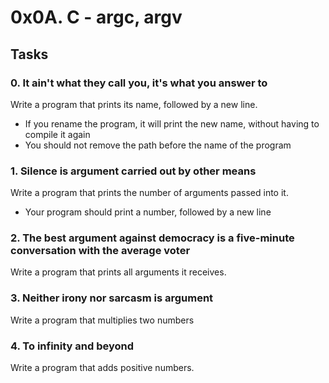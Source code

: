 # 0x0A. C - argc, argv

## Tasks

### 0. It ain't what they call you, it's what you answer to
 
Write a program that prints its name, followed by a new line.

 - If you rename the program, it will print the new name, without having to compile it again
 - You should not remove the path before the name of the program

### 1. Silence is argument carried out by other means
Write a program that prints the number of arguments passed into it.

 - Your program should print a number, followed by a new line
### 2. The best argument against democracy is a five-minute conversation with the average voter

Write a program that prints all arguments it receives.

### 3. Neither irony nor sarcasm is argument
Write a program that multiplies two numbers

### 4. To infinity and beyond
Write a program that adds positive numbers.


